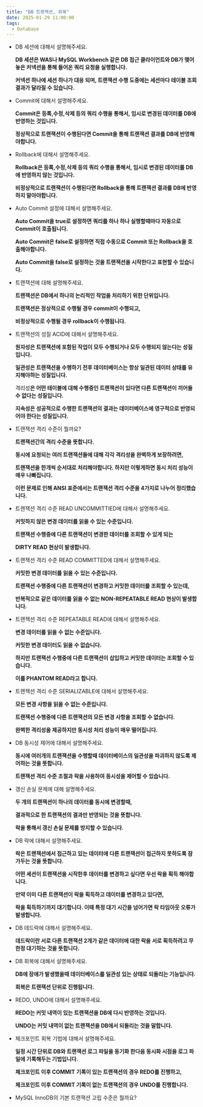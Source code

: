 ```yaml
---
title: "DB 트랜잭션, 회복"
date: 2025-01-29 11:00:00
tags: 
  - Database
---
```



- DB 세션에 대해서 설명해주세요.

  **DB 세션은 WAS나 MySQL Workbench 같은 DB 접근 클라이언트와 DB가 맺어놓은 커넥션을 통해 들어온 쿼리 요청을 실행합니다.**

  **커넥션 하나에 세션 하나가 대응 되며, 트랜잭션 수행 도중에는 세션마다 테이블 조회 결과가 달라질 수 있습니다.**

- Commit에 대해서 설명해주세요.

  **Commit은 등록,수정,삭제 등의 쿼리 수행을 통해서, 임시로 변경된 데이터를 DB에 반영하는 것입니다.**

  **정상적으로 트랜잭션이 수행된다면 Commit을 통해 트랜잭션 결과를 DB에 반영해야합니다.**

- Rollback에 대해서 설명해주세요.

  **Rollback은 등록,수정,삭제 등의 쿼리 수행을 통해서, 임시로 변경된 데이터를 DB에 반영하지 않는 것입니다.**

  **비정상적으로 트랜잭션이 수행된다면 Rollback을 통해 트랜잭션 결과를 DB에 반영하지 말아야합니다.**

- Auto Commit 설정에 대해서 설명해주세요.

  **Auto Commit을 true로 설정하면 쿼리를 하나 하나 실행할때마다 자동으로 Commit이 호출됩니다.**

  **Auto Commit은 false로 설정하면 직접 수동으로 Commit 또는 Rollback을 호출해야합니다.**

  **Auto Commit을 false로 설정하는 것을 트랜잭션을 시작한다고 표현할 수 있습니다.**

- 트랜잭션에 대해 설명해주세요.

  **트랜잭션은 DB에서 하나의 논리적인 작업을 처리하기 위한 단위입니다.**

  **트랜잭션은 정상적으로 수행될 경우 commit이 수행되고,**

  **비정상적으로 수행될 경우 rollback이 수행됩니다.**

- 트랜잭션의 성질 ACID에 대해서 설명해주세요.

  **원자성은 트랜잭션에 포함된 작업이 모두 수행되거나 모두 수행되지 않는다는 성질입니다.**

  **일관성은 트랜잭션을 수행하기 전후 데이터베이스는 항상 일관된 데이터 상태를 유지해야하는 성질입니다.**

  격리성**은 어떤 테이블에 대해 수행중인 트랜잭션이 있다면 다른 트랜잭션이 끼어들 수 없다는 성질입니다.**

  **지속성은 성공적으로 수행한 트랜잭션의 결과는 데이터베이스에 영구적으로 반영되어야 한다는 성질입니다.**

- 트랜잭션 격리 수준이 뭘까요?

  **트랜잭션간의 격리 수준을 뜻합니다.**

  **동시에 요청되는 여러 트랜잭션들에 대해 각각 격리성을 완벽하게 보장하려면,**

  **트랜잭션을 한개씩 순서대로 처리해야합니다. 하지만 이렇게하면 동시 처리 성능이 매우 나빠집니다.**

  **이런 문제로 인해 ANSI 표준에서는 트랜잭션 격리 수준을 4가지로 나누어 정리했습니다.**

- 트랜잭션 격리 수준 READ UNCOMMITTIED에 대해서 설명해주세요.

  **커밋하지 않은 변경 데이터를 읽을 수 있는 수준입니다.**

  **트랜잭션 수행중에 다른 트랜잭션이 변경한 데이터를 조회할 수 있게 되는**

  **DIRTY READ 현상이 발생합니다.**

- 트랜잭션 격리 수준 READ COMMITTED에 대해서 설명해주세요.

  **커밋한 변경 데이터를 읽을 수 있는 수준입니다.**

  **트랜잭션 수행중에 다른 트랜잭션이 변경하고 커밋한 데이터를 조회할 수 있는데,**

  **반복적으로 같은 데이터를 읽을 수 없는 NON-REPEATABLE READ 현상이 발생합니다.**

- 트랜잭션 격리 수준 REPEATABLE READ에 대해서 설명해주세요.

  **변경 데이터를 읽을 수 없는 수준입니다.**

  **커밋한 변경 데이터도 읽을 수 없습니다.**

  **하지만 트랜잭션 수행중에 다른 트랜잭션이 삽입하고 커밋한 데이터는 조회할 수 있습니다.**

  **이를 PHANTOM READ라고 합니다.**

- 트랜잭션 격리 수준 SERIALIZABLE에 대해서 설명해주세요.

  **모든 변경 사항을 읽을 수 없는 수준입니다.**

  **트랜잭션 수행중에 다른 트랜잭션의 모든 변경 사항을 조회할 수 없습니다.**

  **완벽한 격리성을 제공하지만 동시성 처리 성능이 매우 떨어집니다.**

- DB 동시성 제어에 대해서 설명해주세요.

  **동시에 여러개의 트랜잭션을 수행할때 데이터베이스의 일관성을 파괴하지 않도록 제어하는 것을 뜻합니다.**

  **트랜잭션 격리 수준 조절과 락을 사용하여 동시성을 제어할 수 있습니다.**

- 갱신 손실 문제에 대해 설명해주세요.

  **두 개의 트랜잭션이 하나의 데이터를 동시에 변경할때,**

  **결과적으로 한 트랜잭션의 결과만 반영되는 것을 뜻합니다.**

  **락을 통해서 갱신 손실 문제를 방지할 수 있습니다.**

- DB 락에 대해서 설명해주세요.

  **락은 트랜잭션에서 접근하고 있는 데이터에 다른 트랜잭션이 접근하지 못하도록 잠가두는 것을 뜻합니다.**

  **어떤 세션이 트랜잭션을 시작한후 데이터를 변경하고 싶다면 우선 락을 획득 해야합니다.**

  **만약 이미 다른 트랜잭션이 락을 획득하고 데이터를 변경하고 있다면,**

  **락을 획득하기까지 대기합니다. 이때 특정 대기 시간을 넘어가면 락 타임아웃 오류가 발생합니다.**

- DB 데드락에 대해서 설명해주세요.

  **데드락이란 서로 다른 트랜잭션 2개가 같은 데이터에 대한 락을 서로 획득하려고 무한정 대기하는 것을 뜻합니다.**

- DB 회복에 대해서 설명해주세요.

  **DB에 장애가 발생했을때 데이터베이스를 일관성 있는 상태로 되돌리는 기능입니다.**

  **회복은 트랜잭션 단위로 진행됩니다.**

- REDO, UNDO에 대해서 설명해주세요.

  **REDO는 커밋 내역이 있는 트랜잭션을 DB에 다시 반영하는 것입니다.**

  **UNDO는 커밋 내역이 없는 트랜잭션을 DB에서 되돌리는 것을 말합니다.**

- 체크포인트 회복 기법에 대해서 설명해주세요.

  **일정 시간 단위로 DB와 트랜잭션 로그 파일을 동기화 한다음 동시화 시점을 로그 파일에 기록해두는 기법입니다.**

  **체크포인트 이후 COMMIT 기록이 있는 트랜잭션의 경우 REDO를 진행하고,**

  **체크포인트 이후 COMMIT 기록이 없는 트랜잭션의 경우 UNDO를 진행합니다.**

- MySQL InnoDB의 기본 트랜잭션 고립 수준은 뭘까요?